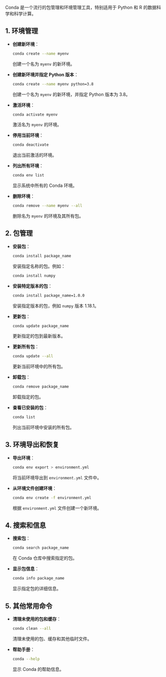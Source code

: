 Conda 是一个流行的包管理和环境管理工具，特别适用于 Python 和 R 的数据科学和科学计算。

## 1. **环境管理**

- **创建新环境**：
  ```bash
  conda create --name myenv
  ```
  创建一个名为 `myenv` 的新环境。

- **创建新环境并指定 Python 版本**：
  ```bash
  conda create --name myenv python=3.8
  ```
  创建一个名为 `myenv` 的新环境，并指定 Python 版本为 3.8。

- **激活环境**：
  ```bash
  conda activate myenv
  ```
  激活名为 `myenv` 的环境。

- **停用当前环境**：
  ```bash
  conda deactivate
  ```
  退出当前激活的环境。

- **列出所有环境**：
  ```bash
  conda env list
  ```
  显示系统中所有的 Conda 环境。

- **删除环境**：
  ```bash
  conda remove --name myenv --all
  ```
  删除名为 `myenv` 的环境及其所有包。

## 2. **包管理**

- **安装包**：
  ```bash
  conda install package_name
  ```
  安装指定名称的包。例如：
  ```bash
  conda install numpy
  ```

- **安装特定版本的包**：
  ```bash
  conda install package_name=1.0.0
  ```
  安装指定版本的包，例如 `numpy` 版本 1.18.1。

- **更新包**：
  ```bash
  conda update package_name
  ```
  更新指定的包到最新版本。

- **更新所有包**：
  ```bash
  conda update --all
  ```
  更新当前环境中的所有包。

- **卸载包**：
  ```bash
  conda remove package_name
  ```
  卸载指定的包。

- **查看已安装的包**：
  ```bash
  conda list
  ```
  列出当前环境中安装的所有包。

## 3. **环境导出和恢复**

- **导出环境**：
  ```bash
  conda env export > environment.yml
  ```
  将当前环境导出到 `environment.yml` 文件中。

- **从环境文件创建环境**：
  ```bash
  conda env create -f environment.yml
  ```
  根据 `environment.yml` 文件创建一个新环境。

## 4. **搜索和信息**

- **搜索包**：
  ```bash
  conda search package_name
  ```
  在 Conda 仓库中搜索指定的包。

- **显示包信息**：
  ```bash
  conda info package_name
  ```
  显示指定包的详细信息。

## 5. **其他常用命令**

- **清理未使用的包和缓存**：
  ```bash
  conda clean --all
  ```
  清理未使用的包、缓存和其他临时文件。

- **帮助手册**：
  ```bash
  conda --help
  ```
  显示 Conda 的帮助信息。
